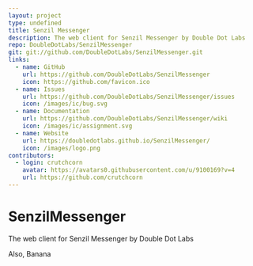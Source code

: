 ```yaml
---
layout: project
type: undefined
title: Senzil Messenger
description: The web client for Senzil Messenger by Double Dot Labs
repo: DoubleDotLabs/SenzilMessenger
git: git://github.com/DoubleDotLabs/SenzilMessenger.git
links:
  - name: GitHub
    url: https://github.com/DoubleDotLabs/SenzilMessenger
    icon: https://github.com/favicon.ico
  - name: Issues
    url: https://github.com/DoubleDotLabs/SenzilMessenger/issues
    icon: /images/ic/bug.svg
  - name: Documentation
    url: https://github.com/DoubleDotLabs/SenzilMessenger/wiki
    icon: /images/ic/assignment.svg
  - name: Website
    url: https://doubledotlabs.github.io/SenzilMessenger/
    icon: /images/logo.png
contributors:
  - login: crutchcorn
    avatar: https://avatars0.githubusercontent.com/u/9100169?v=4
    url: https://github.com/crutchcorn
---
```


# SenzilMessenger
The web client for Senzil Messenger by Double Dot Labs

Also, Banana
